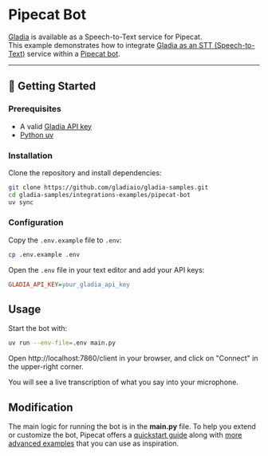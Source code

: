 # Pipecat Bot

[Gladia](https://www.gladia.io) is available as a Speech-to-Text service for Pipecat. \
This example demonstrates how to integrate [Gladia as an STT (Speech-to-Text)](https://docs.pipecat.ai/server/services/stt/gladia) service within a [Pipecat bot](https://docs.pipecat.ai/getting-started/introduction).

---

## 🚀 Getting Started

### Prerequisites

- A valid [Gladia API key](https://docs.gladia.io/)
- [Python uv](https://docs.astral.sh/uv/getting-started/installation/)

### Installation

Clone the repository and install dependencies:

```bash
git clone https://github.com/gladiaio/gladia-samples.git
cd gladia-samples/integrations-examples/pipecat-bot
uv sync
```

### Configuration

Copy the `.env.example` file to `.env`:

```bash
cp .env.example .env
```

Open the `.env` file in your text editor and add your API keys:

```ini
GLADIA_API_KEY=your_gladia_api_key
```

## Usage

Start the bot with:

```bash
uv run --env-file=.env main.py
```

Open http://localhost:7860/client in your browser, and click on "Connect" in the upper-right corner.

You will see a live transcription of what you say into your microphone.

## Modification

The main logic for running the bot is in the **main.py** file. To help you extend or customize the bot, Pipecat offers a [quickstart guide](https://github.com/pipecat-ai/pipecat/tree/main/examples/foundational#pipecat-foundational-examples) along with [more advanced examples](https://github.com/pipecat-ai/pipecat/tree/main/examples/foundational#pipecat-foundational-examples) that you can use as inspiration.
